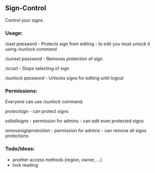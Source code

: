 ## Sign-Control
Control your signs.

### Usage:
_/sset_ _password_ - Protects sign from editing - to edit you must unlock it using _/sunlock_ command

_/sunset_ _password_ - Removes protection of sign

_/scset_ - Stops selecting of sign

_/sunlock_  _password_ -  Unlocks signs for editing until logout

### Permissions:
Everyone can use _/sunlock_ command.

_protectsign_ - can protect signs

_editallsigns_ - permission for admins - can edit even protected signs

_removesignprotection_ - permission for admins - can remove all signs protections

### Todo/Ideas:
- another access methods (region, owner, ...)
- lock reading
